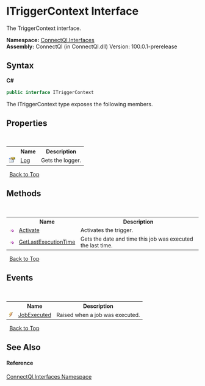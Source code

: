 # ITriggerContext Interface
 

The TriggerContext interface.

**Namespace:**&nbsp;<a href="N_ConnectQl_Interfaces">ConnectQl.Interfaces</a><br />**Assembly:**&nbsp;ConnectQl (in ConnectQl.dll) Version: 100.0.1-prerelease

## Syntax

**C#**<br />
``` C#
public interface ITriggerContext
```

The ITriggerContext type exposes the following members.


## Properties
&nbsp;<table><tr><th></th><th>Name</th><th>Description</th></tr><tr><td>![Public property](media/pubproperty.gif "Public property")</td><td><a href="P_ConnectQl_Interfaces_ITriggerContext_Log">Log</a></td><td>
Gets the logger.</td></tr></table>&nbsp;
<a href="#itriggercontext-interface">Back to Top</a>

## Methods
&nbsp;<table><tr><th></th><th>Name</th><th>Description</th></tr><tr><td>![Public method](media/pubmethod.gif "Public method")</td><td><a href="M_ConnectQl_Interfaces_ITriggerContext_Activate">Activate</a></td><td>
Activates the trigger.</td></tr><tr><td>![Public method](media/pubmethod.gif "Public method")</td><td><a href="M_ConnectQl_Interfaces_ITriggerContext_GetLastExecutionTime">GetLastExecutionTime</a></td><td>
Gets the date and time this job was executed the last time.</td></tr></table>&nbsp;
<a href="#itriggercontext-interface">Back to Top</a>

## Events
&nbsp;<table><tr><th></th><th>Name</th><th>Description</th></tr><tr><td>![Public event](media/pubevent.gif "Public event")</td><td><a href="E_ConnectQl_Interfaces_ITriggerContext_JobExecuted">JobExecuted</a></td><td>
Raised when a job was executed.</td></tr></table>&nbsp;
<a href="#itriggercontext-interface">Back to Top</a>

## See Also


#### Reference
<a href="N_ConnectQl_Interfaces">ConnectQl.Interfaces Namespace</a><br />